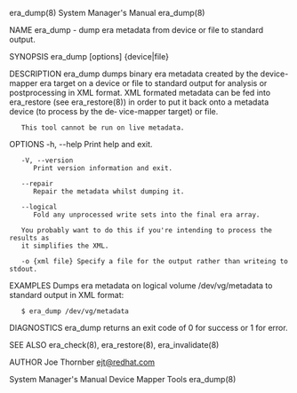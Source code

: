 era_dump(8)							    System Manager's Manual							   era_dump(8)

NAME
       era_dump - dump era metadata from device or file to standard output.

SYNOPSIS
       era_dump [options] {device|file}

DESCRIPTION
       era_dump dumps binary era metadata created by the device-mapper era target on a device or file to standard output for analysis or postprocessing in XML
       format.	XML  formated  metadata can be fed into era_restore (see era_restore(8)) in order to put it back onto a metadata device (to process by the de‐
       vice-mapper target) or file.

       This tool cannot be run on live metadata.

OPTIONS
       -h, --help
	      Print help and exit.

       -V, --version
	      Print version information and exit.

       --repair
	      Repair the metadata whilst dumping it.

       --logical
	      Fold any unprocessed write sets into the final era array.

	   You probably want to do this if you're intending to process the results as
	   it simplifies the XML.

       -o {xml file} Specify a file for the output rather than writeing to stdout.

EXAMPLES
       Dumps era metadata on logical volume /dev/vg/metadata to standard output in XML format:

	   $ era_dump /dev/vg/metadata

DIAGNOSTICS
       era_dump returns an exit code of 0 for success or 1 for error.

SEE ALSO
       era_check(8), era_restore(8), era_invalidate(8)

AUTHOR
       Joe Thornber <ejt@redhat.com>

System Manager's Manual						      Device Mapper Tools							   era_dump(8)
